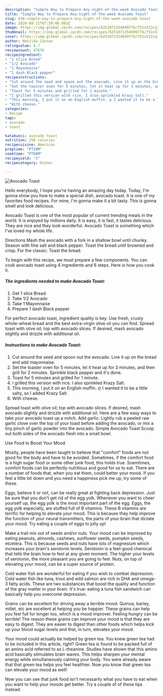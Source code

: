 ```yaml
---
description: "Simple Way to Prepare Any-night-of-the-week Avocado Toast"
title: "Simple Way to Prepare Any-night-of-the-week Avocado Toast"
slug: 638-simple-way-to-prepare-any-night-of-the-week-avocado-toast
date: 2020-08-21T07:50:06.003Z
image: https://img-global.cpcdn.com/recipes/6251071354699776/751x532cq70/avocado-toast-recipe-main-photo.jpg
thumbnail: https://img-global.cpcdn.com/recipes/6251071354699776/751x532cq70/avocado-toast-recipe-main-photo.jpg
cover: https://img-global.cpcdn.com/recipes/6251071354699776/751x532cq70/avocado-toast-recipe-main-photo.jpg
author: Matilda Cannon
ratingvalue: 4.7
reviewcount: 47676
recipeingredient:
- "1 slice Bread"
- "1/2 Avocado"
- "1 Mayonnaise"
- "1 dash Black pepper"
recipeinstructions:
- "Cut around the seed and spoon out the avocado. Line it up on the bread and add mayonnaise."
- "Set the toaster oven for 5 minutes, let it heat up for 3 minutes, and then grill for 2 minutes. Sprinkle black pepper and it&#39;s done."
- "Toast for 5 minutes and grilled for 1 minute."
- "I grilled this version with rice. I also sprinkled Krazy Salt."
- "This morning, I put it on an English muffin. ღ I wanted it to be a little salty, so I added Krazy Salt."
- "With cheese."
categories:
- Recipe
tags:
- avocado
- toast

katakunci: avocado toast 
nutrition: 258 calories
recipecuisine: American
preptime: "PT28M"
cooktime: "PT60M"
recipeyield: "3"
recipecategory: Dinner

---
```



![Avocado Toast](https://img-global.cpcdn.com/recipes/6251071354699776/751x532cq70/avocado-toast-recipe-main-photo.jpg)

Hello everybody, I hope you're having an amazing day today. Today, I'm gonna show you how to make a special dish, avocado toast. It is one of my favorites food recipes. For mine, I'm gonna make it a bit tasty. This is gonna smell and look delicious.

Avocado Toast is one of the most popular of current trending meals in the world. It is enjoyed by millions daily. It is easy, it is fast, it tastes delicious. They are nice and they look wonderful. Avocado Toast is something which I've loved my whole life.

Directions Mash the avocado with a fork in a shallow bowl until chunky. Season with fine salt and black pepper. Toast the bread until browned and crisp. For the classic: Toast the bread.


To begin with this recipe, we must prepare a few components. You can cook avocado toast using 4 ingredients and 6 steps. Here is how you cook it.

<!--inarticleads1-->

##### The ingredients needed to make Avocado Toast:

1. Get 1 slice Bread
1. Take 1/2 Avocado
1. Take 1 Mayonnaise
1. Prepare 1 dash Black pepper


For perfect avocado toast, ingredient quality is key. Use fresh, crusty whole-wheat bread and the best extra-virgin olive oil you can find. Spread toast with olive oil; top with avocado slices. If desired, mash avocado slightly and drizzle with additional oil. 

<!--inarticleads2-->

##### Instructions to make Avocado Toast:

1. Cut around the seed and spoon out the avocado. Line it up on the bread and add mayonnaise.
1. Set the toaster oven for 5 minutes, let it heat up for 3 minutes, and then grill for 2 minutes. Sprinkle black pepper and it&#39;s done.
1. Toast for 5 minutes and grilled for 1 minute.
1. I grilled this version with rice. I also sprinkled Krazy Salt.
1. This morning, I put it on an English muffin. ღ I wanted it to be a little salty, so I added Krazy Salt.
1. With cheese.


Spread toast with olive oil; top with avocado slices. If desired, mash avocado slightly and drizzle with additional oil. Here are a few easy ways to take your avocado toast up a notch. Add garlic: Lightly rub a peeled raw garlic clove over the top of your toast before adding the avocado, or mix a tiny pinch of garlic powder into the avocado. Simple Avocado Toast Scoop out both sides of the avocado flesh into a small bowl. 

Use Food to Boost Your Mood


Mostly, people have been taught to believe that "comfort" foods are not good for the body and have to be avoided. Sometimes, if the comfort food is a high sugar food or some other junk food, this holds true. Soemtimes, comfort foods can be perfectly nutritious and good for us to eat. There are a number of foods that, when you eat them, could better your mood. If you feel a little bit down and you need a happiness pick me up, try some of these.

Eggs, believe it or not, can be really great at fighting back depression. Just be sure that you don't get rid of the egg yolk. Whenever you want to cheer yourself up, the egg yolk is the most important part of the egg. Eggs, the egg yolk especially, are stuffed full of B vitamins. These B vitamins are terrific for helping to elevate your mood. This is because they help improve the function of your neural transmitters, the parts of your brain that dictate your mood. Try eating a couple of eggs to jolly up!

Make a trail mix out of seeds and/or nuts. Your mood can be improved by eating peanuts, almonds, cashews, sunflower seeds, pumpkin seeds, etcetera. This is because seeds and nuts have lots of magnesium which increases your brain's serotonin levels. Serotonin is a feel-good chemical that tells the brain how to feel at any given moment. The higher your levels of serotonin, the more pleasant you are going to feel. Nuts, on top of elevating your mood, can be a super source of protein.

Cold water fish are wonderful for eating if you wish to combat depression. Cold water fish like tuna, trout and wild salmon are rich in DHA and omega-3 fatty acids. These are two substances that boost the quality and function of the gray matter in your brain. It's true: eating a tuna fish sandwich can basically help you overcome depression. 

Grains can be excellent for driving away a terrible mood. Quinoa, barley, millet, etc are excellent at helping you be happier. These grains can help you feel full for longer too, which is a mood improver. Feeling hungry can be terrible! The reason these grains can improve your mood is that they are easy to digest. They are easier to digest than other foods which helps kick up your blood sugar levels and that, in turn, elevates your mood.

Your mood could actually be helped by green tea. You knew green tea had to be included in this article, right? Green tea is found to be packed full of an amino acid referred to as L-theanine. Studies have shown that this amino acid basically stimulates brain waves. This helps sharpen your mental energy while simultaneously calming your body. You were already aware that that green tea helps you feel healthier. Now you know that green tea can elevate your mood as well!

Now you can see that junk food isn't necessarily what you have to eat when you want to help your moods get better. Try  a  couple of  of  these  tips  instead.

